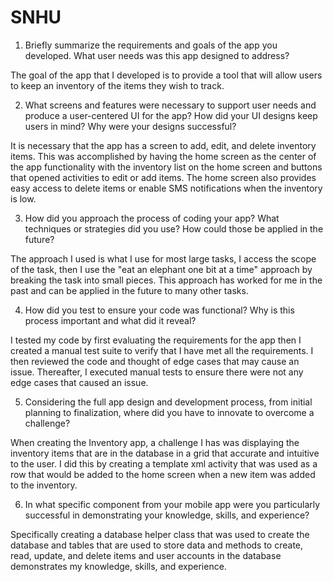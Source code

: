 # SNHU

1. Briefly summarize the requirements and goals of the app you developed. What user needs was this app designed to address? 

The goal of the app that I developed is to provide a tool that will allow users to keep an inventory of the items they wish to track. 


2. What screens and features were necessary to support user needs and produce a user-centered UI for the app? How did your UI designs keep users in mind? Why were your designs successful?

It is necessary that the app has a screen to add, edit, and delete inventory items. This was accomplished by having the home screen as the center of the app functionality with the inventory list on the home screen and buttons that opened activities to edit or add items. The home screen also provides easy access to delete items or enable SMS notifications when the inventory is low.


3. How did you approach the process of coding your app? What techniques or strategies did you use? How could those be applied in the future?

The approach I used is what I use for most large tasks, I access the scope of the task, then I use the "eat an elephant one bit at a time" approach by breaking the task into small pieces. This approach has worked for me in the past and can be applied in the future to many other tasks.


4. How did you test to ensure your code was functional? Why is this process important and what did it reveal?

I tested my code by first evaluating the requirements for the app then I created a manual test suite to verify that I have met all the requirements. I then reviewed the code and thought of edge cases that may cause an issue. Thereafter, I executed manual tests to ensure there were not any edge cases that caused an issue.


5. Considering the full app design and development process, from initial planning to finalization, where did you have to innovate to overcome a challenge?

When creating the Inventory app, a challenge I has was displaying the inventory items that are in the database in a grid that accurate and intuitive to the user. I did this by creating a template xml activity that was used as a row that would be added to the home screen when a new item was added to the inventory. 


6. In what specific component from your mobile app were you particularly successful in demonstrating your knowledge, skills, and experience?

Specifically creating a database helper class that was used to create the database and tables that are used to store data and methods to create, read, update, and delete items and user accounts in the database demonstrates my knowledge, skills, and experience. 

